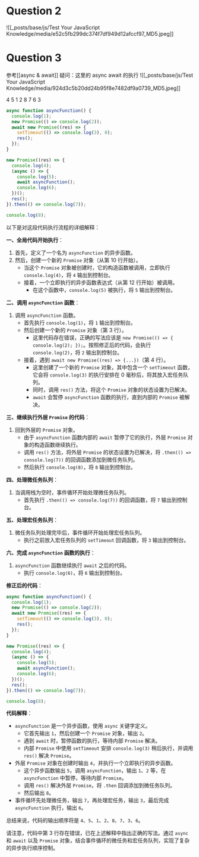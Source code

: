# Question 2

![[_posts/base/js/Test Your JavaScript Knowledge/media/e52c5fb299dc374f7df949d12afccf97_MD5.jpeg]]

# Question 3
参考[[async & await]]
疑问：这里的 async await 的执行
![[_posts/base/js/Test Your JavaScript Knowledge/media/924d3c5b20dd24b95f8e7482df9a0739_MD5.jpeg]]

4 5 1 2 8 7 6 3

```js
async function asyncFunction() {
  console.log(1);
  new Promise(() => console.log(2));
  await new Promise((res) => {
    setTimeout(() => console.log(3), 0);
    res();
  });
}

new Promise((res) => {
  console.log(4);
  (async () => {
    console.log(5);
    await asyncFunction();
    console.log(6);
  })();
  res();
}).then(() => console.log(7));

console.log(8);
```

以下是对这段代码执行流程的详细解释：

**一、全局代码开始执行**：

1. 首先，定义了一个名为 `asyncFunction` 的异步函数。
2. 然后，创建一个新的 `Promise` 对象（从第 10 行开始）。
   - 当这个 `Promise` 对象被创建时，它的构造函数被调用，立即执行 `console.log(4)`，将 `4` 输出到控制台。
   - 接着，一个立即执行的异步函数表达式（从第 12 行开始）被调用。
     - 在这个函数中，`console.log(5)` 被执行，将 `5` 输出到控制台。

**二、调用 `asyncFunction` 函数**：

1. 调用 `asyncFunction` 函数。
   - 首先执行 `console.log(1)`，将 `1` 输出到控制台。
   - 然后创建一个新的 `Promise` 对象（第 3 行）。
     - 这里代码存在错误，正确的写法应该是 `new Promise(() => { console.log(2); });`。按照修正后的代码，会执行 `console.log(2)`，将 `2` 输出到控制台。
   - 接着，遇到 `await new Promise((res) => {...})`（第 4 行）。
     - 这里创建了一个新的 `Promise` 对象，其中包含一个 `setTimeout` 函数，它会将 `console.log(3)` 的执行安排在 0 毫秒后，将其放入宏任务队列。
     - 同时，调用 `res()` 方法，将这个 `Promise` 对象的状态设置为已解决。
     - `await` 会暂停 `asyncFunction` 函数的执行，直到内部的 `Promise` 被解决。

**三、继续执行外层 `Promise` 的代码**：

1. 回到外层的 `Promise` 对象。
   - 由于 `asyncFunction` 函数内部的 `await` 暂停了它的执行，外层 `Promise` 对象的构造函数继续执行。
   - 调用 `res()` 方法，将外层 `Promise` 的状态设置为已解决，将 `.then(() => console.log(7))` 的回调函数添加到微任务队列。
   - 然后执行 `console.log(8)`，将 `8` 输出到控制台。

**四、处理微任务队列**：

1. 当调用栈为空时，事件循环开始处理微任务队列。
   - 首先执行 `.then(() => console.log(7))` 的回调函数，将 `7` 输出到控制台。

**五、处理宏任务队列**：

1. 微任务队列处理完毕后，事件循环开始处理宏任务队列。
   - 执行之前放入宏任务队列的 `setTimeout` 回调函数，将 `3` 输出到控制台。

**六、完成 `asyncFunction` 函数的执行**：

1. `asyncFunction` 函数继续执行 `await` 之后的代码。
   - 执行 `console.log(6)`，将 `6` 输出到控制台。

**修正后的代码**：

```javascript
async function asyncFunction() {
  console.log(1);
  new Promise(() => console.log(2));
  await new Promise((res) => {
    setTimeout(() => console.log(3), 0);
    res();
  });
}

new Promise((res) => {
  console.log(4);
  (async () => {
    console.log(5);
    await asyncFunction();
    console.log(6);
  })();
  res();
}).then(() => console.log(7));

console.log(8);
```

**代码解释**：

- `asyncFunction` 是一个异步函数，使用 `async` 关键字定义。
  - 它首先输出 `1`，然后创建一个 `Promise` 对象，输出 `2`。
  - 遇到 `await` 时，暂停函数的执行，等待内部 `Promise` 解决。
  - 内部 `Promise` 中使用 `setTimeout` 安排 `console.log(3)` 稍后执行，并调用 `res()` 解决 `Promise`。
- 外层 `Promise` 对象在创建时输出 `4`，并执行一个立即执行的异步函数。
  - 这个异步函数输出 `5`，调用 `asyncFunction`，输出 `1`、`2` 等，在 `asyncFunction` 中暂停，等待内部 `Promise`。
  - 调用 `res()` 解决外层 `Promise`，将 `.then` 回调添加到微任务队列。
  - 然后输出 `8`。
- 事件循环先处理微任务，输出 `7`，再处理宏任务，输出 `3`，最后完成 `asyncFunction` 执行，输出 `6`。

总结来说，代码的输出顺序将是 `4`、`5`、`1`、`2`、`8`、`7`、`3`、`6`。

请注意，代码中第 3 行存在错误，已在上述解释中指出正确的写法。通过 `async` 和 `await` 以及 `Promise` 对象，结合事件循环的微任务和宏任务队列，实现了复杂的异步执行顺序控制。
